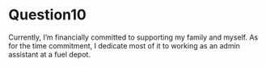 # Question10
Currently, I’m financially committed to supporting my family and myself. 
As for the time commitment, I dedicate most of it to working as an admin assistant at a fuel depot. 
